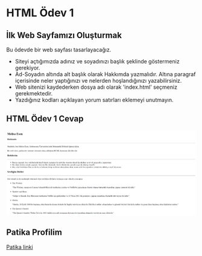 # HTML Ödev 1

## İlk Web Sayfamızı Oluşturmak

 Bu ödevde bir web sayfası tasarlayacağız.

* Siteyi açtığımızda adınız ve soyadınızı başlık şeklinde göstermeniz gerekiyor.
* Ad-Soyadın altında alt başlık olarak Hakkımda yazmalıdır.
Altına paragraf içerisinde neler yaptığınızı ve nelerden hoşlandığınızı yazabilirsiniz.
* Web sitenizi kaydederken dosya adı olarak 'index.html' seçmeniz gerekmektedir.
* Yazdığınız kodları açıklayan yorum satırları eklemeyi unutmayın.
 
## HTML Ödev 1 Cevap
![](websayfam.png)

## Patika Profilim

[Patika linki](https://app.patika.dev/melisaesenn)

